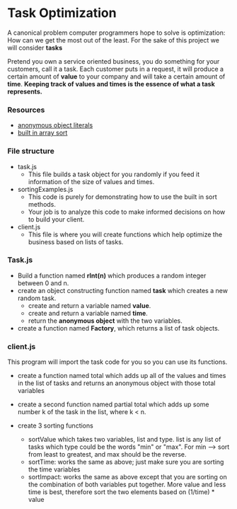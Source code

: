 # Task Optimization
A canonical problem computer programmers hope to solve is optimization:  How can we get the most out of the least.  For the sake of this project we will consider **tasks**

Pretend you own a service oriented business, you do something for your customers, call it a task.  Each customer puts in a request, it will produce a certain amount of **value** to your company and will take a certain amount of **time**.  **Keeping track of values and times is the essence of what a task represents.**
### Resources
-  [anonymous object literals ](http://www.dyn-web.com/tutorials/object-literal/)
-  [built in array sort](https://developer.mozilla.org/en-US/docs/Web/JavaScript/Reference/Global_Objects/Array/sort)

### File structure
-  task.js
    -  This file builds a task object for you randomly if you feed it information of the size of values and times.
-  sortingExamples.js
    -  This code is purely for demonstrating how to use the built in sort methods.
    -  Your job is to analyze this code to make informed decisions on how to build your client.
-  client.js
    -  This file is where you will create functions which help optimize the business based on lists of tasks.

### Task.js
- Build a function named **rInt(n)** which produces a random integer between 0 and n.
- create an object constructing function named **task** which creates a new random task.
    -  create and return a variable named **value**.
    -  create and return a variable named **time**.
    -  return the **anonymous object** with the two variables.
-  create a function named **Factory**, which returns a list of task objects.

### client.js
This program will import the task code for you so you can use its functions.

-  create a function named total which adds up all of the values and times in the list of tasks and returns an anonymous object with those total variables

-  create a second function named partial total which adds up some number k of the task in the list, where k < n.

-  create 3 sorting functions
    -  sortValue which takes two variables, list and type.  list is any list of tasks which type could be the words "min" or "max".  For min --> sort from least to greatest, and max should be the reverse.
    -  sortTime: works the same as above; just make sure you are sorting the time variables
    -  sortImpact: works the same as above except that you are sorting on the combination of both variables put together.  More value and less time is best, therefore sort the two elements based on (1/time) * value
